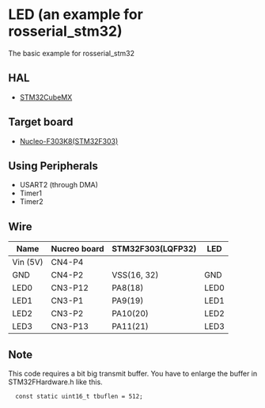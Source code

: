 # LED (an example for rosserial_stm32)
The basic example for rosserial_stm32

## HAL
- [STM32CubeMX](http://www.st.com/en/development-tools/stm32cubemx.html)

## Target board
- [Nucleo-F303K8(STM32F303)](http://www.st.com/en/evaluation-tools/nucleo-f303k8.html)

## Using Peripherals
- USART2 (through DMA)
- Timer1
- Timer2

## Wire
|Name    |Nucreo board|STM32F303(LQFP32)|LED  |
|--------|------------|-----------------|-----|
|Vin (5V)|CN4-P4      |                 |     |
|GND     |CN4-P2      |VSS(16, 32)      |GND  |
|LED0    |CN3-P12     |PA8(18)          |LED0 |
|LED1    |CN3-P1      |PA9(19)          |LED1 |
|LED2    |CN3-P2      |PA10(20)         |LED2 |
|LED3    |CN3-P13     |PA11(21)         |LED3 |

## Note
This code requires a bit big transmit buffer.
You have to enlarge the buffer in STM32FHardware.h like this.

```
  const static uint16_t tbuflen = 512;
```

